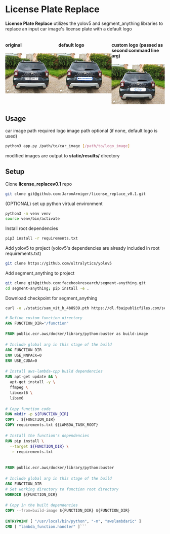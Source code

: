 # License Plate Replace

**License Plate Replace** utilizes the yolov5 and segment_anything libraries to replace an input car image's license plate with a default logo

<div style="display:flex; justify-content:space-between">
  <div>
    <h4>original</h4>
    <img src="resources/demo-images/car8.jpg?raw=true" />
  </div>
  
  <div>
    <h4>default logo</h4>
    <img src="resources/demo-images/rep_08_default.jpg?raw=true"  />
  </div>
  <div>
    <h4>custom logo (passed as second command line arg)</h4>
    <img src="resources/demo-images/rep_08_arg.jpg?raw=true" />
  </div>
</div>


## Usage
car image path required
logo image path optional (if none, default logo is used)
```bash
python3 app.py /path/to/car_image [/path/to/logo_image]
```

modified images are output to __static/results/__ directory


## Setup
Clone **license_replacev0.1** repo
```bash
git clone git@github.com:JaronArmiger/license_replace_v0.1.git
```

(OPTIONAL) set up python virtual environment
```bash
python3 -m venv venv
source venv/bin/activate
```

Install root dependencies
```bash
pip3 install -r requirements.txt
```

Add yolov5 to project (yolov5's dependencies are already included in root requirements.txt)
```bash
git clone https://github.com/ultralytics/yolov5
```

Add segment_anything to project
```bash
git clone git@github.com:facebookresearch/segment-anything.git
cd segment-anything; pip install -e .
```

Download checkpoint for segment_anything
```bash
curl -o ./static/sam_vit_h_4b8939.pth https://dl.fbaipublicfiles.com/segment_anything/sam_vit_h_4b8939.pth
```

```Dockerfile
# Define custom function directory
ARG FUNCTION_DIR="/function"

FROM public.ecr.aws/docker/library/python:buster as build-image

# Include global arg in this stage of the build
ARG FUNCTION_DIR
ENV USE_NNPACK=0
ENV USE_CUDA=0

# Install aws-lambda-cpp build dependencies
RUN apt-get update && \
  apt-get install -y \
  ffmpeg \
  libxext6 \
  libsm6

# Copy function code
RUN mkdir -p ${FUNCTION_DIR}
COPY . ${FUNCTION_DIR}
COPY requirements.txt ${LAMBDA_TASK_ROOT}

# Install the function's dependencies
RUN pip install \
  --target ${FUNCTION_DIR} \
  -r requirements.txt


FROM public.ecr.aws/docker/library/python:buster

# Include global arg in this stage of the build
ARG FUNCTION_DIR
# Set working directory to function root directory
WORKDIR ${FUNCTION_DIR}

# Copy in the built dependencies
COPY --from=build-image ${FUNCTION_DIR} ${FUNCTION_DIR}

ENTRYPOINT [ "/usr/local/bin/python", "-m", "awslambdaric" ]
CMD [ "lambda_function.handler" ]```

